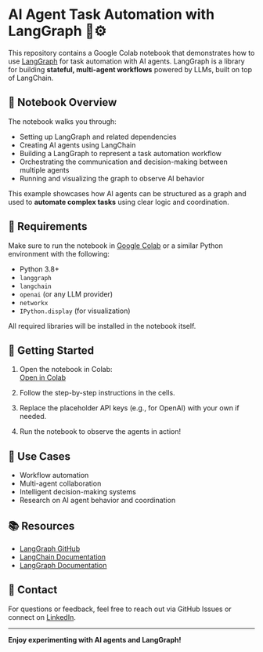 # AI Agent Task Automation with LangGraph 🧠⚙️

This repository contains a Google Colab notebook that demonstrates how to use [LangGraph](https://github.com/langchain-ai/langgraph) for task automation with AI agents. LangGraph is a library for building **stateful, multi-agent workflows** powered by LLMs, built on top of LangChain.

## 📝 Notebook Overview

The notebook walks you through:

- Setting up LangGraph and related dependencies
- Creating AI agents using LangChain
- Building a LangGraph to represent a task automation workflow
- Orchestrating the communication and decision-making between multiple agents
- Running and visualizing the graph to observe AI behavior

This example showcases how AI agents can be structured as a graph and used to **automate complex tasks** using clear logic and coordination.

## 🔧 Requirements

Make sure to run the notebook in [Google Colab](https://colab.research.google.com/) or a similar Python environment with the following:

- Python 3.8+
- `langgraph`
- `langchain`
- `openai` (or any LLM provider)
- `networkx`
- `IPython.display` (for visualization)

All required libraries will be installed in the notebook itself.

## 🚀 Getting Started

1. Open the notebook in Colab:  
   [Open in Colab](https://colab.research.google.com/github/haziqa5122/AI-Agent-Task-Automation-with-LangGraph/blob/main/Task_Automation_with_LangGraph.ipynb)

2. Follow the step-by-step instructions in the cells.

3. Replace the placeholder API keys (e.g., for OpenAI) with your own if needed.

4. Run the notebook to observe the agents in action!

## 📌 Use Cases

- Workflow automation  
- Multi-agent collaboration  
- Intelligent decision-making systems  
- Research on AI agent behavior and coordination  

## 📚 Resources

- [LangGraph GitHub](https://github.com/langchain-ai/langgraph)
- [LangChain Documentation](https://docs.langchain.com/)
- [LangGraph Documentation](https://docs.langchain.com/langgraph/)

## 📩 Contact

For questions or feedback, feel free to reach out via GitHub Issues or connect on [LinkedIn](https://www.linkedin.com/in/haziqa5122/).

---

**Enjoy experimenting with AI agents and LangGraph!**
